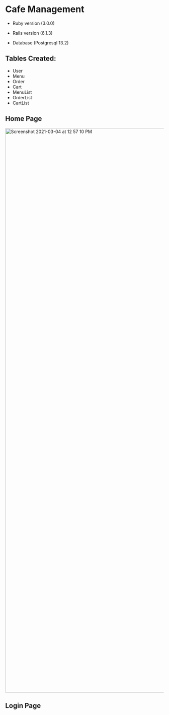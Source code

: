  # Cafe Management

* Ruby version (3.0.0) 
* Rails version (6.1.3)

* Database (Postgresql 13.2)



## Tables Created:

* User
* Menu
* Order
* Cart   
* MenuList 
* OrderList
* CartList

## Home Page
<img width="1792" alt="Screenshot 2021-03-04 at 12 57 10 PM" src="https://user-images.githubusercontent.com/55384710/109928685-b6be0f80-7ceb-11eb-9fe9-23b18834d33f.png">

## Login Page
